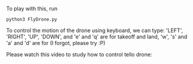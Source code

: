 To play with this, run 

```
python3 FlyDrone.py
```

To control the motion of the drone using keyboard, we can type: 'LEFT', 'RIGHT', 'UP', 'DOWN', and 'e' and 'q' are for takeoff and land, 'w', 's' and 'a' and 'd' are for (I forgot, please try :P) 

Please watch this video to study how to control tello drone: 
